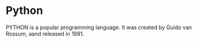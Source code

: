 # Python
PYTHON is a popular programming language. It was created by Guido van Rossum, aand released in 1991.
